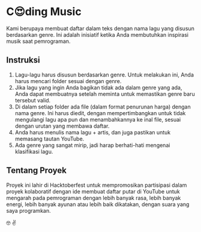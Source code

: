 # C:heart_eyes:ding Music

Kami berupaya membuat daftar dalam teks dengan nama lagu yang disusun berdasarkan genre. Ini adalah inisiatif ketika Anda membutuhkan inspirasi musik saat pemrograman.

## Instruksi

1. Lagu-lagu harus disusun berdasarkan genre. Untuk melakukan ini, Anda harus mencari folder sesuai dengan genre.
2. Jika lagu yang ingin Anda bagikan tidak ada dalam genre yang ada, Anda dapat membuatnya setelah meminta untuk memastikan genre baru tersebut valid.
3. Di dalam setiap folder ada file (dalam format penurunan harga) dengan nama genre. Ini harus diedit, dengan mempertimbangkan untuk tidak mengulangi lagu apa pun dan menambahkannya ke inal file, sesuai dengan urutan yang membawa daftar.
4. Anda harus menulis nama lagu + artis, dan juga pastikan untuk memasang tautan YouTube.
5. Ada genre yang sangat mirip, jadi harap berhati-hati mengenai klasifikasi lagu.

## Tentang Proyek

Proyek ini lahir di Hacktoberfest untuk mempromosikan partisipasi dalam proyek kolaboratif dengan ide membuat daftar putar di YouTube untuk mengarah pada pemrograman dengan lebih banyak rasa, lebih banyak energi, lebih banyak ayunan atau lebih baik dikatakan, dengan suara yang saya programkan.

:nerd_face: :v:
